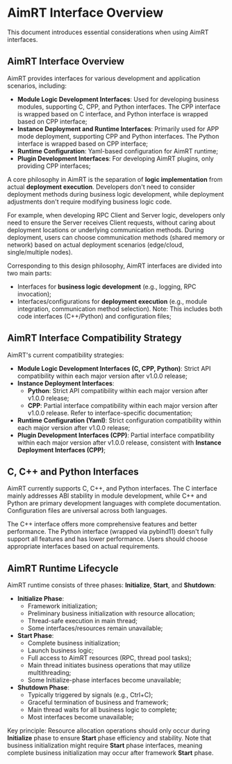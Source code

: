 

# AimRT Interface Overview

This document introduces essential considerations when using AimRT interfaces.

## AimRT Interface Overview

AimRT provides interfaces for various development and application scenarios, including:
- **Module Logic Development Interfaces**: Used for developing business modules, supporting C, CPP, and Python interfaces. The CPP interface is wrapped based on C interface, and Python interface is wrapped based on CPP interface;
- **Instance Deployment and Runtime Interfaces**: Primarily used for APP mode deployment, supporting CPP and Python interfaces. The Python interface is wrapped based on CPP interface;
- **Runtime Configuration**: Yaml-based configuration for AimRT runtime;
- **Plugin Development Interfaces**: For developing AimRT plugins, only providing CPP interfaces;

A core philosophy in AimRT is the separation of **logic implementation** from actual **deployment execution**. Developers don't need to consider deployment methods during business logic development, while deployment adjustments don't require modifying business logic code.

For example, when developing RPC Client and Server logic, developers only need to ensure the Server receives Client requests, without caring about deployment locations or underlying communication methods. During deployment, users can choose communication methods (shared memory or network) based on actual deployment scenarios (edge/cloud, single/multiple nodes).

Corresponding to this design philosophy, AimRT interfaces are divided into two main parts:
- Interfaces for **business logic development** (e.g., logging, RPC invocation);
- Interfaces/configurations for **deployment execution** (e.g., module integration, communication method selection). Note: This includes both code interfaces (C++/Python) and configuration files;

## AimRT Interface Compatibility Strategy

AimRT's current compatibility strategies:
- **Module Logic Development Interfaces (C, CPP, Python)**: Strict API compatibility within each major version after v1.0.0 release;
- **Instance Deployment Interfaces**:
  - **Python**: Strict API compatibility within each major version after v1.0.0 release;
  - **CPP**: Partial interface compatibility within each major version after v1.0.0 release. Refer to interface-specific documentation;
- **Runtime Configuration (Yaml)**: Strict configuration compatibility within each major version after v1.0.0 release;
- **Plugin Development Interfaces (CPP)**: Partial interface compatibility within each major version after v1.0.0 release, consistent with **Instance Deployment Interfaces (CPP)**;

## C, C++ and Python Interfaces

AimRT currently supports C, C++, and Python interfaces. The C interface mainly addresses ABI stability in module development, while C++ and Python are primary development languages with complete documentation. Configuration files are universal across both languages.

The C++ interface offers more comprehensive features and better performance. The Python interface (wrapped via pybind11) doesn't fully support all features and has lower performance. Users should choose appropriate interfaces based on actual requirements.

## AimRT Runtime Lifecycle

AimRT runtime consists of three phases: **Initialize**, **Start**, and **Shutdown**:
- **Initialize Phase**:
  - Framework initialization;
  - Preliminary business initialization with resource allocation;
  - Thread-safe execution in main thread;
  - Some interfaces/resources remain unavailable;
- **Start Phase**:
  - Complete business initialization;
  - Launch business logic;
  - Full access to AimRT resources (RPC, thread pool tasks);
  - Main thread initiates business operations that may utilize multithreading;
  - Some Initialize-phase interfaces become unavailable;
- **Shutdown Phase**:
  - Typically triggered by signals (e.g., Ctrl+C);
  - Graceful termination of business and framework;
  - Main thread waits for all business logic to complete;
  - Most interfaces become unavailable;

Key principle: Resource allocation operations should only occur during **Initialize** phase to ensure **Start** phase efficiency and stability. Note that business initialization might require **Start** phase interfaces, meaning complete business initialization may occur after framework **Start** phase.